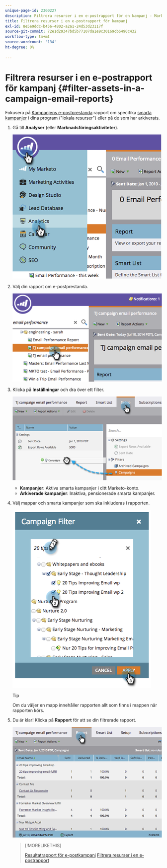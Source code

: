 ```yaml
---
unique-page-id: 2360227
description: Filtrera resurser i en e-postrapport för en kampanj - Marketo Docs - produktdokumentation
title: Filtrera resurser i en e-postrapport för kampanj
exl-id: 8e5e9ddc-b456-4802-a2a1-24d53d23117f
source-git-commit: 72e1d29347bd5b77107da1e9c30169cb6490c432
workflow-type: tm+mt
source-wordcount: '134'
ht-degree: 0%

---
```


# Filtrera resurser i en e-postrapport för kampanj {#filter-assets-in-a-campaign-email-reports}

Fokusera på [Kampanjens e-postprestanda](/help/marketo/product-docs/reporting/basic-reporting/report-types/campaign-email-performance-report.md) rapport om specifika [smarta kampanjer](/help/marketo/product-docs/core-marketo-concepts/smart-campaigns/creating-a-smart-campaign/understanding-batch-and-trigger-smart-campaigns.md) i dina program (&quot;lokala resurser&quot;) eller på de som har arkiverats.

1. Gå till **Analyser** (eller **Marknadsföringsaktiviteter**).

   ![](assets/image2014-9-16-15-3a57-3a27.png)

1. Välj din rapport om e-postprestanda.

   ![](assets/image2014-9-16-15-3a57-3a31.png)

1. Klicka på **Inställningar** och dra över ett filter.

   ![](assets/image2014-9-16-15-3a57-3a35.png)

   * **Kampanjer**: Aktiva smarta kampanjer i ditt Marketo-konto.
   * **Arkiverade kampanjer**: Inaktiva, pensionerade smarta kampanjer.

1. Välj mappar och smarta kampanjer som ska inkluderas i rapporten.

   ![](assets/image2014-9-16-15-3a57-3a38.png)

   >[!TIP]
   >
   >Om du väljer en mapp innehåller rapporten allt som finns i mappen när rapporten körs.

1. Du är klar! Klicka på **Rapport** för att se din filtrerade rapport.

   ![](assets/image2014-9-16-15-3a58-3a10.png)

   >[!MORELIKETHIS]
   >
   >[Resultatrapport för e-postkampanj](/help/marketo/product-docs/reporting/basic-reporting/report-types/campaign-email-performance-report.md)
   >[Filtrera resurser i en e-postrapport](/help/marketo/product-docs/reporting/basic-reporting/report-activity/filter-assets-in-an-email-report.md)
